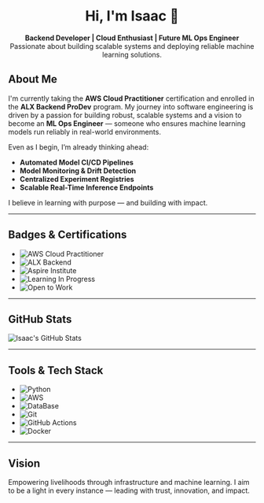 <!-- Profile Header -->
<h1 align="center">Hi, I'm Isaac 👋</h1>
<p align="center">
  <strong>Backend Developer | Cloud Enthusiast | Future ML Ops Engineer</strong><br>
  Passionate about building scalable systems and deploying reliable machine learning solutions.
</p>


## About Me

I'm currently taking the **AWS Cloud Practitioner** certification and enrolled in the **ALX Backend ProDev** program. My journey into software engineering is driven by a passion for building robust, scalable systems and a vision to become an **ML Ops Engineer** — someone who ensures machine learning models run reliably in real-world environments.

Even as I begin, I’m already thinking ahead:

- **Automated Model CI/CD Pipelines**
- **Model Monitoring & Drift Detection**
- **Centralized Experiment Registries**
- **Scalable Real-Time Inference Endpoints**

I believe in learning with purpose — and building with impact.

---
## Badges & Certifications
- ![AWS Cloud Practitioner](https://img.shields.io/badge/AWS-Cloud%20Practitioner-orange?style=flat-square)
- ![ALX Backend](https://img.shields.io/badge/ALX-Backend-blue?style=flat-square)
- ![Aspire Institute](https://img.shields.io/badge/Aspire-Leadership-green?style=flat-square)
- ![Learning In Progress](https://img.shields.io/badge/Learning-In%20Progress-yellow?style=flat-square)
- ![Open to Work](https://img.shields.io/badge/Open%20to%20Work-Yes-brightgreen?style=flat-square)

---
## GitHub Stats

![Isaac's GitHub Stats](https://github-readme-stats.vercel.app/api?username=IsaacAnnanAmoah&show_icons=true&theme=radical)

---
## Tools & Tech Stack
- ![Python](https://img.shields.io/badge/Python-3776AB?style=flat-square&logo=python&logoColor=white)
- ![AWS](https://img.shields.io/badge/AWS-232F3E?style=flat-square&logo=amazonaws&logoColor=white)
- ![DataBase](https://img.shields.io/badge/MongoDB/MySQL-316192?style=flat-square&logo=postgresql&logoColor=white)
- ![Git](https://img.shields.io/badge/Git-F05032?style=flat-square&logo=git&logoColor=white)
- ![GitHub Actions](https://img.shields.io/badge/GitHub%20Actions-2088FF?style=flat-square&logo=githubactions&logoColor=white)
- ![Docker](https://img.shields.io/badge/Docker-2496ED?style=flat-square&logo=docker&logoColor=white)

---
## Vision
Empowering livelihoods through infrastructure and machine learning. I aim to be a light in every instance — leading with trust, innovation, and impact.

